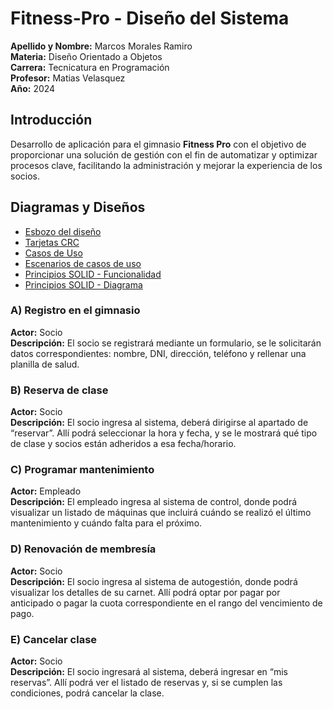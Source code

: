 # Fitness-Pro - Diseño del Sistema
**Apellido y Nombre:** Marcos Morales Ramiro <br />
**Materia:** Diseño Orientado a Objetos <br />
**Carrera:** Tecnicatura en Programación <br />
**Profesor:** Matias Velasquez <br />
**Año:** 2024 <br />

## Introducción

Desarrollo de aplicación para el gimnasio **Fitness Pro** con el objetivo de proporcionar una solución de gestión con el fin de automatizar y optimizar procesos clave, facilitando la administración y mejorar la experiencia de los socios.


## Diagramas y Diseños
- [Esbozo del diseño](https://ucesvirtual-my.sharepoint.com/:w:/g/personal/ramiro_marcos_morales_comunidad_uces_edu_ar/EfXCM9YA-yZAraj0vLvRQGsBUQrFdBAL-h8mxdoP-qwICg?e=IBDu6w)
- [Tarjetas CRC](https://ucesvirtual-my.sharepoint.com/:x:/g/personal/ramiro_marcos_morales_comunidad_uces_edu_ar/EWT9MzTm7CFAlax1E374Od8BLX114N8w785Cty0uWkFdHw?e=41inPQ)
- [Casos de Uso](https://drive.google.com/file/d/1K1Udk-slMIBMKl3wbf9R11YL1O4HnpAX/view?usp=sharing)
- [Escenarios de casos de uso](https://ucesvirtual-my.sharepoint.com/:x:/g/personal/ramiro_marcos_morales_comunidad_uces_edu_ar/EdqPXRAiQo9ChdBDC7jDfbwBsp3DChpXSRW0JLNbRorj5g?e=UTKYQQ)
- [Principios SOLID - Funcionalidad](https://ucesvirtual-my.sharepoint.com/:w:/g/personal/ramiro_marcos_morales_comunidad_uces_edu_ar/EX5-RySvknlIjdGf_w3XZoABK1O4wBZsUGEuv2P9gPwctg?e=j1RbHD)
- [Principios SOLID - Diagrama](https://drive.google.com/file/d/1LLe2uDBIUfR7eLSLgepFtqEYLh_V1wNs/view?usp=sharing)
### A) Registro en el gimnasio
**Actor:** Socio  
**Descripción:** El socio se registrará mediante un formulario, se le solicitarán datos correspondientes: nombre, DNI, dirección, teléfono y rellenar una planilla de salud.

### B) Reserva de clase
**Actor:** Socio  
**Descripción:** El socio ingresa al sistema, deberá dirigirse al apartado de “reservar”. Allí podrá seleccionar la hora y fecha, y se le mostrará qué tipo de clase y socios están adheridos a esa fecha/horario.

### C) Programar mantenimiento
**Actor:** Empleado  
**Descripción:** El empleado ingresa al sistema de control, donde podrá visualizar un listado de máquinas que incluirá cuándo se realizó el último mantenimiento y cuándo falta para el próximo.

### D) Renovación de membresía
**Actor:** Socio  
**Descripción:** El socio ingresa al sistema de autogestión, donde podrá visualizar los detalles de su carnet. Allí podrá optar por pagar por anticipado o pagar la cuota correspondiente en el rango del vencimiento de pago.

### E) Cancelar clase
**Actor:** Socio  
**Descripción:** El socio ingresará al sistema, deberá ingresar en “mis reservas”. Allí podrá ver el listado de reservas y, si se cumplen las condiciones, podrá cancelar la clase.

